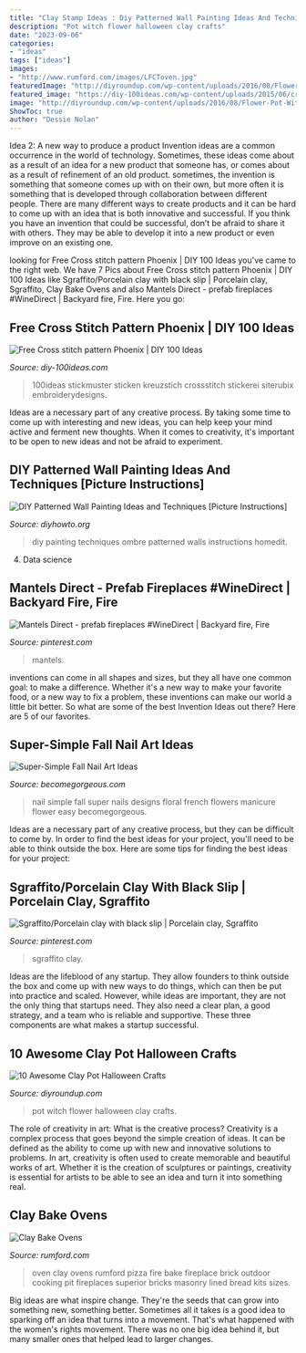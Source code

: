 ```yaml
---
title: "Clay Stamp Ideas : Diy Patterned Wall Painting Ideas And Techniques [picture Instructions]"
description: "Pot witch flower halloween clay crafts"
date: "2023-09-06"
categories:
- "ideas"
tags: ["ideas"]
images:
- "http://www.rumford.com/images/LFCToven.jpg"
featuredImage: "http://diyroundup.com/wp-content/uploads/2016/08/Flower-Pot-Witch.jpg"
featured_image: "https://diy-100ideas.com/wp-content/uploads/2015/06/cross-stitch-pattern-phoenix-5.jpg"
image: "http://diyroundup.com/wp-content/uploads/2016/08/Flower-Pot-Witch.jpg"
ShowToc: true
author: "Dessie Nolan"
---
```



Idea 2: A new way to produce a product
Invention ideas are a common occurrence in the world of technology. Sometimes, these ideas come about as a result of an idea for a new product that someone has, or comes about as a result of refinement of an old product. sometimes, the invention is something that someone comes up with on their own, but more often it is something that is developed through collaboration between different people. There are many different ways to create products and it can be hard to come up with an idea that is both innovative and successful. If you think you have an invention that could be successful, don’t be afraid to share it with others. They may be able to develop it into a new product or even improve on an existing one.

	

		
looking for Free Cross stitch pattern Phoenix | DIY 100 Ideas you've came to the right web. We have 7 Pics about Free Cross stitch pattern Phoenix | DIY 100 Ideas like Sgraffito/Porcelain clay with black slip | Porcelain clay, Sgraffito, Clay Bake Ovens and also Mantels Direct - prefab fireplaces #WineDirect | Backyard fire, Fire. Here you go:
		
    
## Free Cross Stitch Pattern Phoenix | DIY 100 Ideas

<img loading=lazy src="https://diy-100ideas.com/wp-content/uploads/2015/06/cross-stitch-pattern-phoenix-5.jpg" onerror="this.onerror=null;this.src='https://tse1.mm.bing.net/th?id=OIP.JqUs4hoh1DudSW0U4Tv6-wDSEp&amp;pid=15.1';" alt="Free Cross stitch pattern Phoenix | DIY 100 Ideas">

_Source: diy-100ideas.com_

>100ideas stickmuster sticken kreuzstich crossstitch stickerei siterubix embroiderydesigns. 

	

Ideas are a necessary part of any creative process. By taking some time to come up with interesting and new ideas, you can help keep your mind active and ferment new thoughts. When it comes to creativity, it's important to be open to new ideas and not be afraid to experiment.

    
## DIY Patterned Wall Painting Ideas And Techniques [Picture Instructions]

<img loading=lazy src="http://www.diyhowto.org/wp-content/uploads/DIY-Ombre-Wall-Painting-DIY-Wall-Painting-Ideas-Techniques-Tutorials-DIYHowto.jpg" onerror="this.onerror=null;this.src='https://tse3.mm.bing.net/th?id=OIP.TfbrSVxF6fMzFX4xgdrr4wHaNQ&amp;pid=15.1';" alt="DIY Patterned Wall Painting Ideas and Techniques [Picture Instructions]">

_Source: diyhowto.org_

>diy painting techniques ombre patterned walls instructions homedit. 

	

4. Data science 

    
## Mantels Direct - Prefab Fireplaces #WineDirect | Backyard Fire, Fire

<img loading=lazy src="https://i.pinimg.com/736x/78/e1/ae/78e1ae584fb8dd1b75062218de6f462c.jpg" onerror="this.onerror=null;this.src='https://tse3.mm.bing.net/th?id=OIP.pKSUb6fVMLHwcIigNcSxbgAAAA&amp;pid=15.1';" alt="Mantels Direct - prefab fireplaces #WineDirect | Backyard fire, Fire">

_Source: pinterest.com_

>mantels. 

	

inventions can come in all shapes and sizes, but they all have one common goal: to make a difference. Whether it's a new way to make your favorite food, or a new way to fix a problem, these inventions can make our world a little bit better. So what are some of the best Invention Ideas out there? Here are 5 of our favorites.

    
## Super-Simple Fall Nail Art Ideas

<img loading=lazy src="https://static.becomegorgeous.com/img/arts/2011/Aug/24/5229/floral_nail_art_2.jpg" onerror="this.onerror=null;this.src='https://tse3.mm.bing.net/th?id=OIP.VvKpCw7qwCeB59czwPUFrAAAAA&amp;pid=15.1';" alt="Super-Simple Fall Nail Art Ideas">

_Source: becomegorgeous.com_

>nail simple fall super nails designs floral french flowers manicure flower easy becomegorgeous. 

	

Ideas are a necessary part of any creative process, but they can be difficult to come by. In order to find the best ideas for your project, you'll need to be able to think outside the box. Here are some tips for finding the best ideas for your project: 

    
## Sgraffito/Porcelain Clay With Black Slip | Porcelain Clay, Sgraffito

<img loading=lazy src="https://i.pinimg.com/736x/67/b1/1c/67b11c641485e7c969c829cf0cb3ac09--porcelain-clay-sgraffito.jpg" onerror="this.onerror=null;this.src='https://tse1.mm.bing.net/th?id=OIP.uYteKgG79PxJl_tRC1M15QHaJ6&amp;pid=15.1';" alt="Sgraffito/Porcelain clay with black slip | Porcelain clay, Sgraffito">

_Source: pinterest.com_

>sgraffito clay. 

	

Ideas are the lifeblood of any startup. They allow founders to think outside the box and come up with new ways to do things, which can then be put into practice and scaled. However, while ideas are important, they are not the only thing that startups need. They also need a clear plan, a good strategy, and a team who is reliable and supportive. These three components are what makes a startup successful.

    
## 10 Awesome Clay Pot Halloween Crafts

<img loading=lazy src="http://diyroundup.com/wp-content/uploads/2016/08/Flower-Pot-Witch.jpg" onerror="this.onerror=null;this.src='https://tse1.mm.bing.net/th?id=OIP.cENhLCvzexAri304cTXY2QHaJ6&amp;pid=15.1';" alt="10 Awesome Clay Pot Halloween Crafts">

_Source: diyroundup.com_

>pot witch flower halloween clay crafts. 

	

The role of creativity in art: What is the creative process?
Creativity is a complex process that goes beyond the simple creation of ideas. It can be defined as the ability to come up with new and innovative solutions to problems. In art, creativity is often used to create memorable and beautiful works of art. Whether it is the creation of sculptures or paintings, creativity is essential for artists to be able to see an idea and turn it into something real.

    
## Clay Bake Ovens

<img loading=lazy src="http://www.rumford.com/images/LFCToven.jpg" onerror="this.onerror=null;this.src='https://tse2.mm.bing.net/th?id=OIP.-57d80hgwU9G4-PXmkx2GwHaJ4&amp;pid=15.1';" alt="Clay Bake Ovens">

_Source: rumford.com_

>oven clay ovens rumford pizza fire bake fireplace brick outdoor cooking pit fireplaces superior bricks masonry lined bread kits sizes. 

	

Big ideas are what inspire change. They're the seeds that can grow into something new, something better. Sometimes all it takes is a good idea to sparking off an idea that turns into a movement. That's what happened with the women's rights movement. There was no one big idea behind it, but many smaller ones that helped lead to larger changes.

